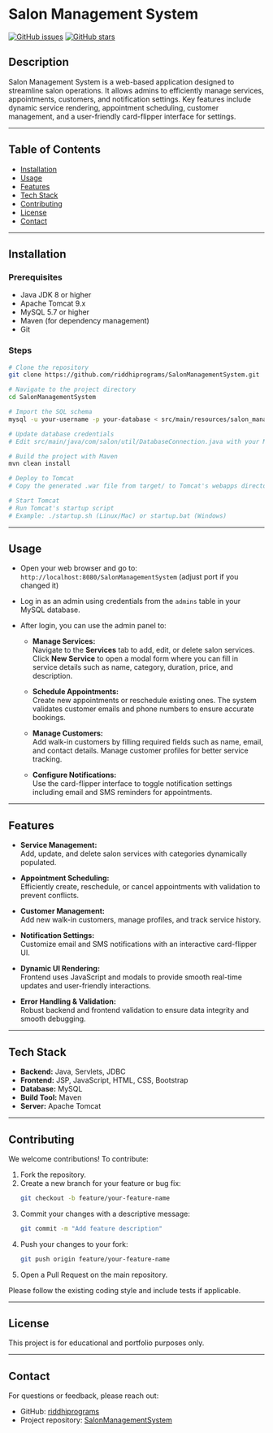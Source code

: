 
# Salon Management System



[![GitHub issues](https://img.shields.io/github/issues/riddhiprograms/SalonManagementSystem)](https://github.com/riddhiprograms/SalonManagementSystem/issues)
[![GitHub stars](https://img.shields.io/github/stars/riddhiprograms/SalonManagementSystem)](https://github.com/riddhiprograms/SalonManagementSystem/stargazers)

## Description
Salon Management System is a web-based application designed to streamline salon operations. It allows admins to efficiently manage services, appointments, customers, and notification settings. Key features include dynamic service rendering, appointment scheduling, customer management, and a user-friendly card-flipper interface for settings.

---

## Table of Contents
- [Installation](#installation)  
- [Usage](#usage)  
- [Features](#features)  
- [Tech Stack](#tech-stack)  
- [Contributing](#contributing)  
- [License](#license)  
- [Contact](#contact)  

---

## Installation

### Prerequisites
- Java JDK 8 or higher  
- Apache Tomcat 9.x  
- MySQL 5.7 or higher  
- Maven (for dependency management)  
- Git  

### Steps

```bash
# Clone the repository
git clone https://github.com/riddhiprograms/SalonManagementSystem.git

# Navigate to the project directory
cd SalonManagementSystem

# Import the SQL schema
mysql -u your-username -p your-database < src/main/resources/salon_management.sql

# Update database credentials
# Edit src/main/java/com/salon/util/DatabaseConnection.java with your MySQL credentials

# Build the project with Maven
mvn clean install

# Deploy to Tomcat
# Copy the generated .war file from target/ to Tomcat's webapps directory

# Start Tomcat
# Run Tomcat's startup script
# Example: ./startup.sh (Linux/Mac) or startup.bat (Windows)
```

---

## Usage

- Open your web browser and go to:  
  `http://localhost:8080/SalonManagementSystem` (adjust port if you changed it)

- Log in as an admin using credentials from the `admins` table in your MySQL database.

- After login, you can use the admin panel to:

  - **Manage Services:**  
    Navigate to the **Services** tab to add, edit, or delete salon services.  
    Click **New Service** to open a modal form where you can fill in service details such as name, category, duration, price, and description.

  - **Schedule Appointments:**  
    Create new appointments or reschedule existing ones. The system validates customer emails and phone numbers to ensure accurate bookings.

  - **Manage Customers:**  
    Add walk-in customers by filling required fields such as name, email, and contact details. Manage customer profiles for better service tracking.

  - **Configure Notifications:**  
    Use the card-flipper interface to toggle notification settings including email and SMS reminders for appointments.

---

## Features

- **Service Management:**  
  Add, update, and delete salon services with categories dynamically populated.

- **Appointment Scheduling:**  
  Efficiently create, reschedule, or cancel appointments with validation to prevent conflicts.

- **Customer Management:**  
  Add new walk-in customers, manage profiles, and track service history.

- **Notification Settings:**  
  Customize email and SMS notifications with an interactive card-flipper UI.

- **Dynamic UI Rendering:**  
  Frontend uses JavaScript and modals to provide smooth real-time updates and user-friendly interactions.

- **Error Handling & Validation:**  
  Robust backend and frontend validation to ensure data integrity and smooth debugging.

---

## Tech Stack

- **Backend:** Java, Servlets, JDBC  
- **Frontend:** JSP, JavaScript, HTML, CSS, Bootstrap  
- **Database:** MySQL  
- **Build Tool:** Maven  
- **Server:** Apache Tomcat  

---

## Contributing

We welcome contributions! To contribute:

1. Fork the repository.  
2. Create a new branch for your feature or bug fix:  
   ```bash
   git checkout -b feature/your-feature-name
   ```  
3. Commit your changes with a descriptive message:  
   ```bash
   git commit -m "Add feature description"
   ```  
4. Push your changes to your fork:  
   ```bash
   git push origin feature/your-feature-name
   ```  
5. Open a Pull Request on the main repository.

Please follow the existing coding style and include tests if applicable.

---

## License

This project is for educational and portfolio purposes only.

---

## Contact

For questions or feedback, please reach out:

- GitHub: [riddhiprograms](https://github.com/riddhiprograms)  
- Project repository: [SalonManagementSystem](https://github.com/riddhiprograms/SalonManagementSystem)
